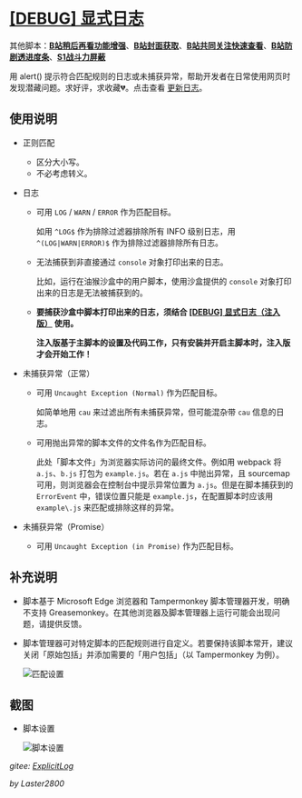 # [[DEBUG] 显式日志](https://greasyfork.org/zh-CN/scripts/429521)

其他脚本：**[B站稍后再看功能增强](https://greasyfork.org/zh-CN/scripts/395456)**、**[B站封面获取](https://greasyfork.org/zh-CN/scripts/395575)**、**[B站共同关注快速查看](https://greasyfork.org/zh-CN/scripts/428453)**、**[B站防剧透进度条](https://greasyfork.org/zh-CN/scripts/411092)**、**[S1战斗力屏蔽](https://greasyfork.org/zh-CN/scripts/394407)**

用 alert() 提示符合匹配规则的日志或未捕获异常，帮助开发者在日常使用网页时发现潜藏问题。求好评，求收藏💔。点击查看 [更新日志](https://gitee.com/liangjiancang/userscript/blob/master/script/ExplicitLog/changelog.md)。

## 使用说明

* 正则匹配

  * 区分大小写。
  * 不必考虑转义。

* 日志

  * 可用 `LOG` / `WARN` / `ERROR` 作为匹配目标。

    如用 `^LOG$` 作为排除过滤器排除所有 INFO 级别日志，用 `^(LOG|WARN|ERROR)$` 作为排除过滤器排除所有日志。

  * 无法捕获到非直接通过 `console` 对象打印出来的日志。

    比如，运行在油猴沙盒中的用户脚本，使用沙盒提供的 `console` 对象打印出来的日志是无法被捕获到的。

  * **要捕获沙盒中脚本打印出来的日志，须结合 [[DEBUG] 显式日志（注入版）](https://greasyfork.org/zh-CN/scripts/429525) 使用。**

    **注入版基于主脚本的设置及代码工作，只有安装并开启主脚本时，注入版才会开始工作！**

* 未捕获异常（正常）

  * 可用 `Uncaught Exception (Normal)` 作为匹配目标。

    如简单地用 `cau` 来过滤出所有未捕获异常，但可能混杂带 `cau` 信息的日志。

  * 可用抛出异常的脚本文件的文件名作为匹配目标。

    此处「脚本文件」为浏览器实际访问的最终文件。例如用 webpack 将 `a.js`、`b.js` 打包为 `example.js`。若在 `a.js` 中抛出异常，且 sourcemap 可用，则浏览器会在控制台中提示异常位置为 `a.js`。但是在脚本捕获到的 `ErrorEvent` 中，错误位置只能是 `example.js`，在配置脚本时应该用 `example\.js` 来匹配或排除这样的异常。

* 未捕获异常（Promise）

  * 可用 `Uncaught Exception (in Promise)` 作为匹配目标。

## 补充说明

* 脚本基于 Microsoft Edge 浏览器和 Tampermonkey 脚本管理器开发，明确不支持 Greasemonkey。在其他浏览器及脚本管理器上运行可能会出现问题，请提供反馈。
* 脚本管理器可对特定脚本的匹配规则进行自定义。若要保持该脚本常开，建议关闭「原始包括」并添加需要的「用户包括」（以 Tampermonkey 为例）。

  ![匹配设置](https://gitee.com/liangjiancang/userscript/raw/master/script/ExplicitLog/screenshot/匹配设置.png)

## 截图

* 脚本设置

    ![脚本设置](https://gitee.com/liangjiancang/userscript/raw/master/script/ExplicitLog/screenshot/脚本设置.png)

*gitee: [ExplicitLog](https://gitee.com/liangjiancang/userscript/tree/master/script/ExplicitLog)*

*by Laster2800*
